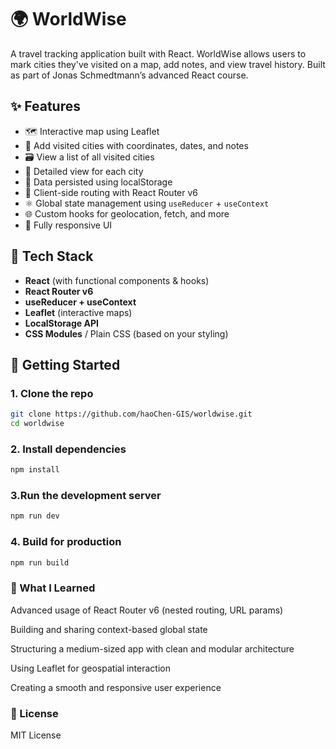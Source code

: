 # 🌍 WorldWise

A travel tracking application built with React. WorldWise allows users to mark cities they've visited on a map, add notes, and view travel history. Built as part of Jonas Schmedtmann’s advanced React course.

## ✨ Features

- 🗺️ Interactive map using Leaflet
- 📍 Add visited cities with coordinates, dates, and notes
- 🗃️ View a list of all visited cities
- 📝 Detailed view for each city
- 💾 Data persisted using localStorage
- 🚦 Client-side routing with React Router v6
- ⚛️ Global state management using `useReducer` + `useContext`
- 🌐 Custom hooks for geolocation, fetch, and more
- 📱 Fully responsive UI

## 🧰 Tech Stack

- **React** (with functional components & hooks)
- **React Router v6**
- **useReducer + useContext**
- **Leaflet** (interactive maps)
- **LocalStorage API**
- **CSS Modules** / Plain CSS (based on your styling)

## 🚀 Getting Started

### 1. Clone the repo

```bash
git clone https://github.com/haoChen-GIS/worldwise.git
cd worldwise
```
### 2. Install dependencies
```bash
npm install
```

### 3.Run the development server
```bash
npm run dev
```

### 4. Build for production
```bash
npm run build
```


### 🧠 What I Learned
Advanced usage of React Router v6 (nested routing, URL params)

Building and sharing context-based global state

Structuring a medium-sized app with clean and modular architecture

Using Leaflet for geospatial interaction

Creating a smooth and responsive user experience


### 📜 License
MIT License


